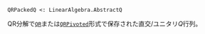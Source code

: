 ```
QRPackedQ <: LinearAlgebra.AbstractQ
```

QR分解で[`QR`](@ref)または[`QRPivoted`](@ref)形式で保存された直交/ユニタリ$Q$行列。
